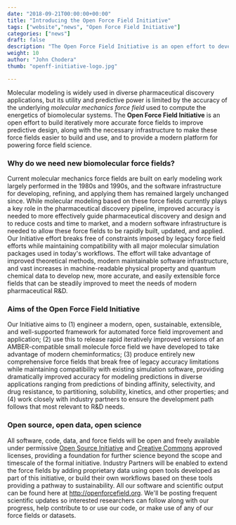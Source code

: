 ```yaml
---
date: "2018-09-21T00:00:00+00:00"
title: "Introducing the Open Force Field Initiative"
tags: ["website","news", "Open Force Field Initiative"]
categories: ["news"]
draft: false
description: "The Open Force Field Initiative is an open effort to develop better biomolecular force fields focusing on open source, open science, and open data."
weight: 10
author: "John Chodera"
thumb: "openff-initiative-logo.jpg"

---
```


Molecular modeling is widely used in diverse pharmaceutical discovery applications, but its utility and predictive power is limited by the accuracy of the underlying *molecular mechanics force field* used to compute the energetics of biomolecular systems.
The **Open Force Field Initiative** is an open effort to build iteratively more accurate force fields to improve predictive design, along with the necessary infrastructure to make these force fields easier to build and use, and to provide a modern platform for powering force field science.

### Why do we need new biomolecular force fields?

Current molecular mechanics force fields are built on early modeling work largely performed in the 1980s and 1990s, and the software infrastructure for developing, refining, and applying them has remained largely unchanged since.
While molecular modeling based on these force fields currently plays a key role in the pharmaceutical discovery pipeline, improved accuracy is needed to more effectively guide pharmaceutical discovery and design and to reduce costs and time to market, and a modern software infrastructure is needed to allow these force fields to be rapidly built, updated, and applied.
Our Initiative effort breaks free of constraints imposed by legacy force field efforts while maintaining compatibility with all major molecular simulation packages used in today's workflows.
The effort will take advantage of improved theoretical methods, modern maintainable software infrastructure, and vast increases in machine-readable physical property and quantum chemical data to develop new, more accurate, and easily extensible force fields that can be steadily improved to meet the needs of modern pharmaceutical R&D.

### Aims of the Open Force Field Initiative

Our Initiative aims to (1) engineer a modern, open, sustainable, extensible, and well-supported framework for automated force field improvement and application; (2) use this to release rapid iteratively improved versions of an AMBER-compatible small molecule force field we have developed to take advantage of modern cheminformatics; (3) produce entirely new comprehensive force fields that break free of legacy accuracy limitations while maintaining compatibility with existing simulation software, providing dramatically improved accuracy for modeling predictions in diverse applications ranging from predictions of binding affinity, selectivity, and drug resistance, to partitioning, solubility, kinetics, and other properties; and (4) work closely with industry partners to ensure the development path follows that most relevant to R&D needs.

### Open source, open data, open science

All software, code, data, and force fields will be open and freely available under permissive [Open Source Initiative](http://opensource.org) and [Creative Commons](http://creativecommons.org) approved licenses, providing a foundation for further science beyond the scope and timescale of the formal initiative.
Industry Partners will be enabled to extend the force fields by adding proprietary data using open tools developed as part of this initiative, or build their own workflows based on these tools providing a pathway to sustainability.
All our software and scientific output can be found here at http://openforcefield.org.
We'll be posting frequent scientific updates so interested researchers can follow along with our progress, help contribute to or use our code, or make use of any of our force fields or datasets.
